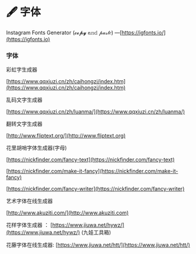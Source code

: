 # 🖋 字体

Instagram Fonts Generator (𝓬𝓸𝓹𝔂 𝕒𝕟𝕕 𝓅𝒶𝓈𝓉𝑒) ―[https://igfonts.io/](https://igfonts.io)

### 字体

彩虹字生成器

[https://www.qqxiuzi.cn/zh/caihongzi/index.htm](https://www.qqxiuzi.cn/zh/caihongzi/index.htm)

乱码文字生成器

[https://www.qqxiuzi.cn/zh/luanma/](https://www.qqxiuzi.cn/zh/luanma/)

翻转文字生成器

[http://www.fliptext.org/](http://www.fliptext.org)

花里胡哨字体生成器(字母)

[https://nickfinder.com/fancy-text](https://nickfinder.com/fancy-text)

[https://nickfinder.com/make-it-fancy](https://nickfinder.com/make-it-fancy)

[https://nickfinder.com/fancy-writer](https://nickfinder.com/fancy-writer)

艺术字体在线生成器

[http://www.akuziti.com/](http://www.akuziti.com)

花样字体生成器 ： [https://www.jiuwa.net/hywz/](https://www.jiuwa.net/hywz/) (九娃工具箱)

花藤字体在线生成器: [https://www.jiuwa.net/htt/](https://www.jiuwa.net/htt/)
